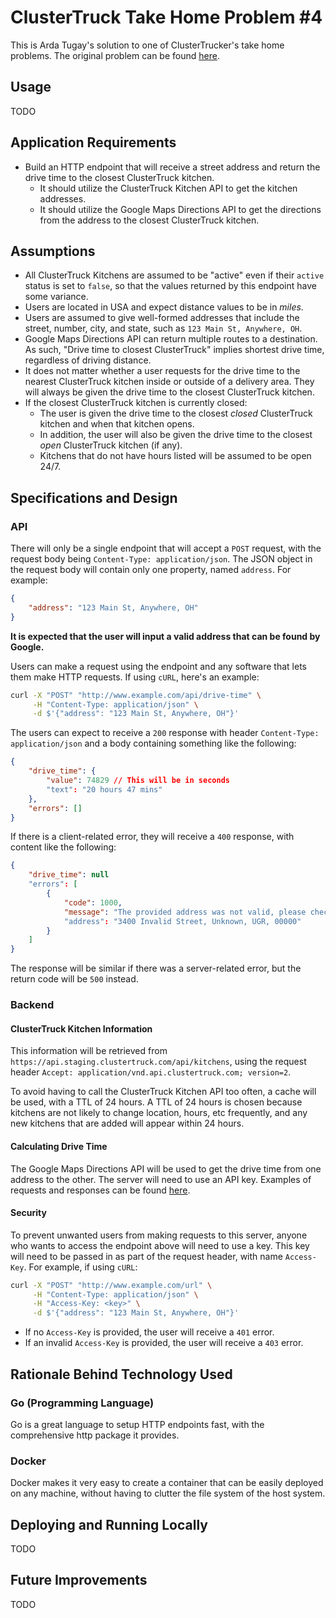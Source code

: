 # ClusterTruck Take Home Problem #4
This is Arda Tugay's solution to one of ClusterTrucker's take home problems. The original problem can be found [here](https://github.com/ClusterTruck/take-home-problems/blob/master/engineering/problem-4.md).

## Usage
TODO

## Application Requirements
* Build an HTTP endpoint that will receive a street address and return the drive time to the closest ClusterTruck kitchen.
    * It should utilize the ClusterTruck Kitchen API to get the kitchen addresses.
    * It should utilize the Google Maps Directions API to get the directions from the address to the closest ClusterTruck kitchen.

## Assumptions
* All ClusterTruck Kitchens are assumed to be "active" even if their `active` status is set to `false`, so that the values returned by this endpoint have some variance.
* Users are located in USA and expect distance values to be in _miles_.
* Users are assumed to give well-formed addresses that include the street, number, city, and state, such as `123 Main St, Anywhere, OH`.
* Google Maps Directions API can return multiple routes to a destination. As such, "Drive time to closest ClusterTruck" implies shortest drive time, regardless of driving distance.
* It does not matter whether a user requests for the drive time to the nearest ClusterTruck kitchen inside or outside of a delivery area. They will always be given the drive time to the closest ClusterTruck kitchen.
* If the closest ClusterTruck kitchen is currently closed:
    * The user is given the drive time to the closest _closed_ ClusterTruck kitchen and when that kitchen opens.
    * In addition, the user will also be given the drive time to the closest _open_ ClusterTruck kitchen (if any).
    * Kitchens that do not have hours listed will be assumed to be open 24/7.

## Specifications and Design
### API
There will only be a single endpoint that will accept a `POST` request, with the request body being `Content-Type: application/json`. The JSON object in the request body will contain only one property, named `address`. For example:

```json
{
    "address": "123 Main St, Anywhere, OH"
}
```

**It is expected that the user will input a valid address that can be found by Google.**

Users can make a request using the endpoint and any software that lets them make HTTP requests. If using `cURL`, here's an example:

```bash
curl -X "POST" "http://www.example.com/api/drive-time" \
     -H "Content-Type: application/json" \
     -d $'{"address": "123 Main St, Anywhere, OH"}'
```

The users can expect to receive a `200` response with header `Content-Type: application/json` and a body containing something like the following:

```json
{
    "drive_time": {
        "value": 74829 // This will be in seconds
        "text": "20 hours 47 mins"
    },
    "errors": []
}
```

If there is a client-related error, they will receive a `400` response, with content like the following:

```json
{
    "drive_time": null
    "errors": [
        {
            "code": 1000,
            "message": "The provided address was not valid, please check the address and try again."
            "address": "3400 Invalid Street, Unknown, UGR, 00000"
        }
    ]
}
```

The response will be similar if there was a server-related error, but the return code will be `500` instead.

### Backend

#### ClusterTruck Kitchen Information
This information will be retrieved from `https://api.staging.clustertruck.com/api/kitchens`, using the request header `Accept: application/vnd.api.clustertruck.com; version=2`.

To avoid having to call the ClusterTruck Kitchen API too often, a cache will be used, with a TTL of 24 hours. A TTL of 24 hours is chosen because kitchens are not likely to change location, hours, etc frequently, and any new kitchens that are added will appear within 24 hours.

#### Calculating Drive Time
The Google Maps Directions API will be used to get the drive time from one address to the other. The server will need to use an API key. Examples of requests and responses can be found [here](https://developers.google.com/maps/documentation/directions/intro).

#### Security
To prevent unwanted users from making requests to this server, anyone who wants to access the endpoint above will need to use a key. This key will need to be passed in as part of the request header, with name `Access-Key`. For example, if using `cURL`:

```bash
curl -X "POST" "http://www.example.com/url" \
     -H "Content-Type: application/json" \
     -H "Access-Key: <key>" \
     -d $'{"address": "123 Main St, Anywhere, OH"}'
```

* If no `Access-Key` is provided, the user will receive a `401` error.
* If an invalid `Access-Key` is provided, the user will receive a `403` error.

## Rationale Behind Technology Used
### Go (Programming Language)
Go is a great language to setup HTTP endpoints fast, with the comprehensive http package it provides.

### Docker
Docker makes it very easy to create a container that can be easily deployed on any machine, without having to clutter the file system of the host system.

## Deploying and Running Locally
TODO

## Future Improvements
TODO
